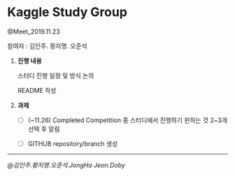 # Kaggle Study Group

@Meet_2019.11.23



참여자 : 김인주. 황지명. 오준석



1. **진행 내용**

   스터디 진행 일정 및 방식 논의

   README 작성

   

2. **과제**

   - [ ] (~11.26) Completed Competition 중 스터디에서 진행하기 윈하는 것 2~3개 선택 후 알림

   - [ ] GITHUB repository/branch 생성

     

---

*@김인주.황지명.오준석.JongHa Jeon.Doby*


